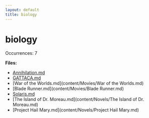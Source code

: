 ```yaml
---
layout: default
title: biology
---
```

# biology

Occurrences: 7

**Files:**

- [Annihilation.md](content/Movies/Annihilation.md)
- [GATTACA.md](content/Movies/GATTACA.md)
- [War of the Worlds.md](content/Movies/War of the Worlds.md)
- [Blade Runner.md](content/Movies/Blade Runner.md)
- [Solaris.md](content/Novels/Solaris.md)
- [The Island of Dr. Moreau.md](content/Novels/The Island of Dr. Moreau.md)
- [Project Hail Mary.md](content/Novels/Project Hail Mary.md)
